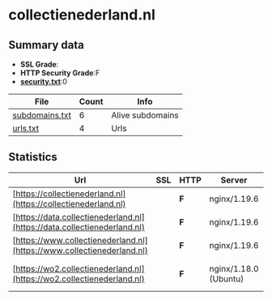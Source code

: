 

# collectienederland.nl
## Summary data


 - **SSL Grade**:
 - **HTTP Security Grade**:F
 - **[security.txt](https://www.digitaleoverheid.nl/nieuws/standaard-security-txt-nu-verplicht-voor-overheid/)**:0


| File       | Count | Info |
|------------|-------|------|
|[subdomains.txt](/data/collectienederland.nl/subdomains.txt)|6|Alive subdomains|
|[urls.txt](/data/collectienederland.nl/urls.txt)|4|Urls|


## Statistics


| Url | SSL | HTTP | Server | Cookie | HSTS | CORS | CTO | CSP | XFO | XXP | RP |FP| Tech |Title |
|--------|-------|-------|------|------|------|------|------|------|------|------|------|------|------|------|
|[https://collectienederland.nl](https://collectienederland.nl)| | **F**|nginx/1.19.6| | | | | | | | :white_check_mark: | |Bootstrap Nginx:1.19.6|Collectie Nederl...|
|[https://data.collectienederland.nl](https://data.collectienederland.nl)| | **F**|nginx/1.19.6| | | | | | | | :white_check_mark: | |Bootstrap Nginx:1.19.6|Collectie Nederl...|
|[https://www.collectienederland.nl](https://www.collectienederland.nl)| | **F**|nginx/1.19.6| | | | | | | | :white_check_mark: | |Bootstrap Nginx:1.19.6|Collectie Nederl...|
|[https://wo2.collectienederland.nl](https://wo2.collectienederland.nl)| | **F**|nginx/1.18.0 (Ubuntu)| | | | | | | | :white_check_mark: | |Bootstrap Nginx:1.18.0 Ubuntu|Cultuurgoederen...|


